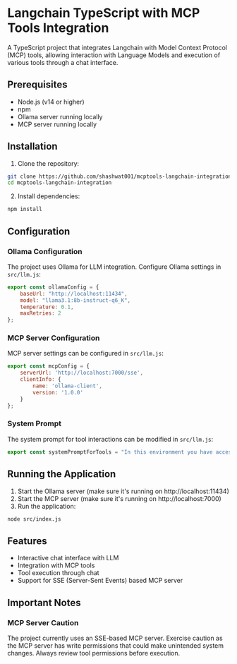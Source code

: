 # Langchain TypeScript with MCP Tools Integration

A TypeScript project that integrates Langchain with Model Context Protocol (MCP) tools, allowing interaction with Language Models and execution of various tools through a chat interface.

## Prerequisites

- Node.js (v14 or higher)
- npm 
- Ollama server running locally
- MCP server running locally

## Installation

1. Clone the repository:
```bash
git clone https://github.com/shashwat001/mcptools-langchain-integration.git
cd mcptools-langchain-integration
```

2. Install dependencies:
```bash
npm install
```

## Configuration

### Ollama Configuration
The project uses Ollama for LLM integration. Configure Ollama settings in `src/llm.js`:

```javascript
export const ollamaConfig = {
    baseUrl: "http://localhost:11434",
    model: "llama3.1:8b-instruct-q6_K",
    temperature: 0.1,
    maxRetries: 2
};
```

### MCP Server Configuration
MCP server settings can be configured in `src/llm.js`:

```javascript
export const mcpConfig = {
    serverUrl: 'http://localhost:7000/sse',
    clientInfo: {
        name: 'ollama-client',
        version: '1.0.0'
    }
};
```

### System Prompt
The system prompt for tool interactions can be modified in `src/llm.js`:

```javascript
export const systemPromptForTools = "In this environment you have access to a set of tools you can use to answer the user's question.\n Don't ask user to execute the functions and decide yourself whether to call the tool or not.\nNever call more than one tool at a time.";
```

## Running the Application

1. Start the Ollama server (make sure it's running on http://localhost:11434)
2. Start the MCP server (make sure it's running on http://localhost:7000)
3. Run the application:
```bash
node src/index.js
```

## Features

- Interactive chat interface with LLM
- Integration with MCP tools
- Tool execution through chat
- Support for SSE (Server-Sent Events) based MCP server

## Important Notes

### MCP Server Caution
The project currently uses an SSE-based MCP server. Exercise caution as the MCP server has write permissions that could make unintended system changes. Always review tool permissions before execution.